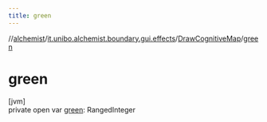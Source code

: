 ```yaml
---
title: green
---
```

//[alchemist](../../../index.html)/[it.unibo.alchemist.boundary.gui.effects](../index.html)/[DrawCognitiveMap](index.html)/[green](green.html)



# green



[jvm]\
private open var [green](green.html): RangedInteger




